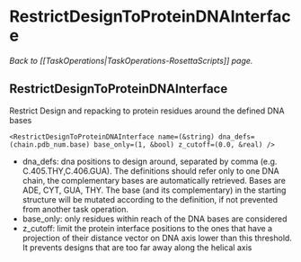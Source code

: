 # RestrictDesignToProteinDNAInterface
*Back to [[TaskOperations|TaskOperations-RosettaScripts]] page.*
## RestrictDesignToProteinDNAInterface

Restrict Design and repacking to protein residues around the defined DNA bases

    <RestrictDesignToProteinDNAInterface name=(&string) dna_defs=(chain.pdb_num.base) base_only=(1, &bool) z_cutoff=(0.0, &real) />

-   dna\_defs: dna positions to design around, separated by comma (e.g. C.405.THY,C.406.GUA). The definitions should refer only to one DNA chain, the complementary bases are automatically retrieved. Bases are ADE, CYT, GUA, THY. The base (and its complementary) in the starting structure will be mutated according to the definition, if not prevented from another task operation.
-   base\_only: only residues within reach of the DNA bases are considered
-   z\_cutoff: limit the protein interface positions to the ones that have a projection of their distance vector on DNA axis lower than this threshold. It prevents designs that are too far away along the helical axis


